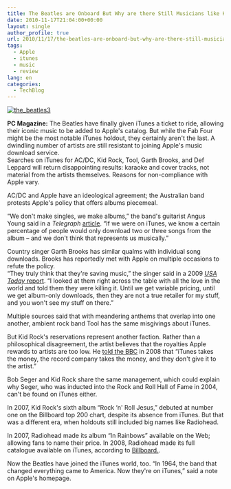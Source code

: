 ```yaml
---
title: The Beatles are Onboard But Why are there Still Musicians like Kid Rock and AC/DC holding out on iTunes?
date: 2010-11-17T21:04:00+00:00
layout: single
author_profile: true
url: 2010/11/17/the-beatles-are-onboard-but-why-are-there-still-musicians-like-kid-rock-and-acdc-holding-out-on-itunes/
tags:
  - Apple
  - itunes
  - music
  - review
lang: en
categories: 
  - TechBlog
---
```

[![the_beatles3](http://lh4.ggpht.com/_vaUVXcmC3OI/TOQ8TmDVivI/AAAAAAAADKU/ca16SsumvMM/the_beatles3_thumb%5B2%5D.jpg?imgmax=800 "the_beatles3")](http://lh6.ggpht.com/_vaUVXcmC3OI/TOQ8RvsfyTI/AAAAAAAADKQ/ngZM37q25v4/s1600-h/the_beatles3%5B4%5D.jpg)

**PC Magazine:** The Beatles have finally given iTunes a ticket to ride, allowing their iconic music to be added to Apple's catalog. But while the Fab Four might be the most notable iTunes holdout, they certainly aren't the last. A dwindling number of artists are still resistant to joining Apple's music download service.  
Searches on iTunes for AC/DC, Kid Rock, Tool, Garth Brooks, and Def Leppard will return disappointing results: karaoke and cover tracks, not material from the artists themselves. Reasons for non-compliance with Apple vary.

AC/DC and Apple have an ideological agreement; the Australian band protests Apple's policy that offers albums piecemeal.  

“We don't make singles, we make albums,” the band's guitarist Angus Young said in a _Telegraph_ [article](http://www.telegraph.co.uk/culture/music/the-beatles/8137352/Beatles-iTunes-decision-may-prompt-re-think.html). “If we were on iTunes, we know a certain percentage of people would only download two or three songs from the album – and we don't think that represents us musically.”

Country singer Garth Brooks has similar qualms with individual song downloads. Brooks has reportedly met with Apple on multiple occasions to refute the policy.  
“They truly think that they're saving music,” the singer said in a 2009 [_USA Today_ report](http://www.usatoday.com/life/music/news/2009-10-15-garth-brooks-quote_N.htm). “I looked at them right across the table with all the love in the world and told them they were killing it. Until we get variable pricing, until we get album-only downloads, then they are not a true retailer for my stuff, and you won't see my stuff on there.”  

Multiple sources said that with meandering anthems that overlap into one another, ambient rock band Tool has the same misgivings about iTunes.  

But Kid Rock's reservations represent another faction. Rather than a philosophical disagreement, the artist believes that the royalties Apple rewards to artists are too low. He [told the BBC](http://news.bbc.co.uk/2/hi/7459796.stm) in 2008 that “iTunes takes the money, the record company takes the money, and they don't give it to the artist.”  

Bob Seger and Kid Rock share the same management, which could explain why Seger, who was inducted into the Rock and Roll Hall of Fame in 2004, can't be found on iTunes either.  

In 2007, Kid Rock's sixth album “Rock &#8216;n' Roll Jesus,” debuted at number one on the Billboard top 200 chart, despite its absence from iTunes. But that was a different era, when holdouts still included big names like Radiohead.  

In 2007, Radiohead made its album “In Rainbows” available on the Web; allowing fans to name their price. In 2008, Radiohead made its full catalogue available on iTunes, according to [Billboard.](http://www.billboard.com/bbcom/news/article_display.jsp?vnu_content_id=1003811052#/bbcom/news/article_display.jsp?vnu_content_id=1003811052).  

Now the Beatles have joined the iTunes world, too. “In 1964, the band that changed everything came to America. Now they're on iTunes,” said a note on Apple's homepage.